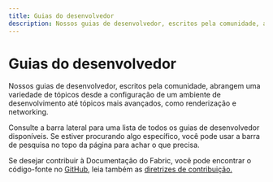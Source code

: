 ```yaml
---
title: Guias do desenvolvedor
description: Nossos guias de desenvolvedor, escritos pela comunidade, abrangem uma variedade de tópicos desde a configuração de um ambiente de desenvolvimento até tópicos mais avançados, como renderização e networking.
---
```


# Guias do desenvolvedor

Nossos guias de desenvolvedor, escritos pela comunidade, abrangem uma variedade de tópicos desde a configuração de um ambiente de desenvolvimento até tópicos mais avançados, como renderização e networking.

Consulte a barra lateral para uma lista de todos os guias de desenvolvedor disponíveis. Se estiver procurando algo específico, você pode usar a barra de pesquisa no topo da página para achar o que precisa.

Se desejar contribuir à Documentação do Fabric, você pode encontrar o código-fonte no [GitHub](https://github.com/FabricMC/fabric-docs), leia também as [diretrizes de contribuição.](../CONTRIBUTING.md)
